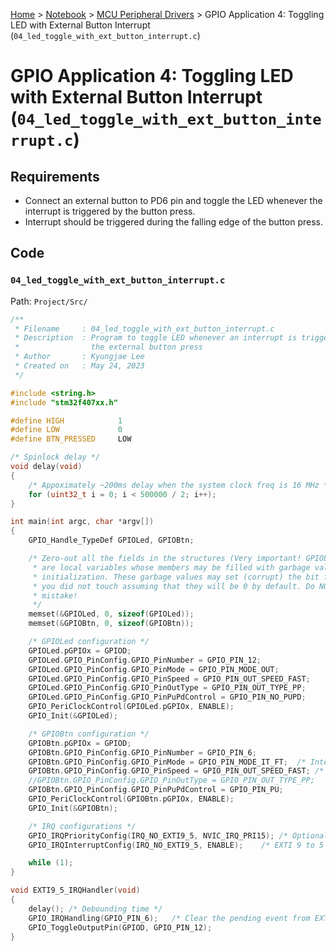 <a href="../../">Home</a> > <a href="../notebook">Notebook</a> > <a href="./">MCU Peripheral Drivers</a> > GPIO Application 4: Toggling LED with External Button Interrupt (`04_led_toggle_with_ext_button_interrupt.c`)

# GPIO Application 4: Toggling LED with External Button Interrupt (`04_led_toggle_with_ext_button_interrupt.c`)



## Requirements

* Connect an external button to PD6 pin and toggle the LED whenever the interrupt is triggered by the button press.
* Interrupt should be triggered during the falling edge of the button press.



## Code

### `04_led_toggle_with_ext_button_interrupt.c`

Path: `Project/Src/`

```c
/**
 * Filename		: 04_led_toggle_with_ext_button_interrupt.c
 * Description	: Program to toggle LED whenever an interrupt is triggered by
 * 				  the external button press
 * Author		: Kyungjae Lee
 * Created on	: May 24, 2023
 */

#include <string.h>
#include "stm32f407xx.h"

#define HIGH			1
#define LOW 			0
#define BTN_PRESSED 	LOW

/* Spinlock delay */
void delay(void)
{
	/* Appoximately ~200ms delay when the system clock freq is 16 MHz */
	for (uint32_t i = 0; i < 500000 / 2; i++);
}

int main(int argc, char *argv[])
{
	GPIO_Handle_TypeDef GPIOLed, GPIOBtn;

	/* Zero-out all the fields in the structures (Very important! GPIOLed and GPIOBtn
	 * are local variables whose members may be filled with garbage values before
	 * initialization. These garbage values may set (corrupt) the bit fields that
	 * you did not touch assuming that they will be 0 by default. Do NOT make this
	 * mistake!
	 */
	memset(&GPIOLed, 0, sizeof(GPIOLed));
	memset(&GPIOBtn, 0, sizeof(GPIOBtn));

	/* GPIOLed configuration */
	GPIOLed.pGPIOx = GPIOD;
	GPIOLed.GPIO_PinConfig.GPIO_PinNumber = GPIO_PIN_12;
	GPIOLed.GPIO_PinConfig.GPIO_PinMode = GPIO_PIN_MODE_OUT;
	GPIOLed.GPIO_PinConfig.GPIO_PinSpeed = GPIO_PIN_OUT_SPEED_FAST;
	GPIOLed.GPIO_PinConfig.GPIO_PinOutType = GPIO_PIN_OUT_TYPE_PP;
	GPIOLed.GPIO_PinConfig.GPIO_PinPuPdControl = GPIO_PIN_NO_PUPD;
	GPIO_PeriClockControl(GPIOLed.pGPIOx, ENABLE);
	GPIO_Init(&GPIOLed);

	/* GPIOBtn configuration */
	GPIOBtn.pGPIOx = GPIOD;
	GPIOBtn.GPIO_PinConfig.GPIO_PinNumber = GPIO_PIN_6;
	GPIOBtn.GPIO_PinConfig.GPIO_PinMode = GPIO_PIN_MODE_IT_FT;	/* Interrupt falling-edge */
	GPIOBtn.GPIO_PinConfig.GPIO_PinSpeed = GPIO_PIN_OUT_SPEED_FAST; /* Doesn't matter */
	//GPIOBtn.GPIO_PinConfig.GPIO_PinOutType = GPIO_PIN_OUT_TYPE_PP;	/* N/A */
	GPIOBtn.GPIO_PinConfig.GPIO_PinPuPdControl = GPIO_PIN_PU;
	GPIO_PeriClockControl(GPIOBtn.pGPIOx, ENABLE);
	GPIO_Init(&GPIOBtn);

	/* IRQ configurations */
	GPIO_IRQPriorityConfig(IRQ_NO_EXTI9_5, NVIC_IRQ_PRI15);	/* Optional in this case */
	GPIO_IRQInterruptConfig(IRQ_NO_EXTI9_5, ENABLE);	/* EXTI 9 to 5 */

	while (1);
}

void EXTI9_5_IRQHandler(void)
{
	delay(); /* Debounding time */
	GPIO_IRQHandling(GPIO_PIN_6);	/* Clear the pending event from EXTI line */
	GPIO_ToggleOutputPin(GPIOD, GPIO_PIN_12);
}
```

